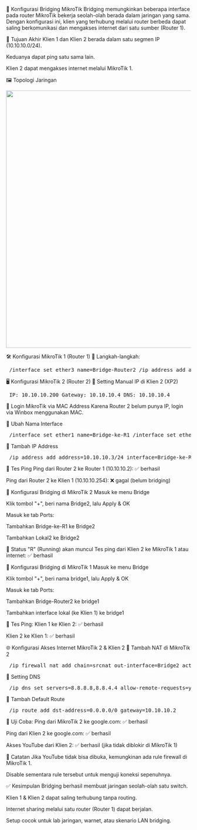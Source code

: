 🔗 Konfigurasi Bridging MikroTik
Bridging memungkinkan beberapa interface pada router MikroTik bekerja seolah-olah berada dalam jaringan yang sama. Dengan konfigurasi ini, klien yang terhubung melalui router berbeda dapat saling berkomunikasi dan mengakses internet dari satu sumber (Router 1).

🎯 Tujuan Akhir
Klien 1 dan Klien 2 berada dalam satu segmen IP (10.10.10.0/24).

Keduanya dapat ping satu sama lain.

Klien 2 dapat mengakses internet melalui MikroTik 1.

🖼️ Topologi Jaringan
<center><img src="https://drive.google.com/uc?export=view&id=1S6o_MD0Pv0Gh_D-Iv92KkOj277sDp3cI" width="700"></center>

🛠️ Konfigurasi MikroTik 1 (Router 1)
🔹 Langkah-langkah:
<pre> /interface set ether3 name=Bridge-Router2 /ip address add address=10.10.10.2/24 interface=Bridge-Router2 </pre>
🖥️ Konfigurasi MikroTik 2 (Router 2)
🔸 Setting Manual IP di Klien 2 (XP2)
<pre> IP: 10.10.10.200 Gateway: 10.10.10.4 DNS: 10.10.10.4 </pre>
🔹 Login MikroTik via MAC Address
Karena Router 2 belum punya IP, login via Winbox menggunakan MAC.

🔹 Ubah Nama Interface
<pre> /interface set ether1 name=Bridge-ke-R1 /interface set ether2 name=Lokal2 </pre>
🔹 Tambah IP Address
<pre> /ip address add address=10.10.10.3/24 interface=Bridge-ke-R1 /ip address add address=10.10.10.4/24 interface=Lokal2 </pre>
🔹 Tes Ping
Ping dari Router 2 ke Router 1 (10.10.10.2): ✅ berhasil

Ping dari Router 2 ke Klien 1 (10.10.10.254): ❌ gagal (belum bridging)

🔗 Konfigurasi Bridging di MikroTik 2
Masuk ke menu Bridge

Klik tombol "+", beri nama Bridge2, lalu Apply & OK

Masuk ke tab Ports:

Tambahkan Bridge-ke-R1 ke Bridge2

Tambahkan Lokal2 ke Bridge2

🔹 Status "R" (Running) akan muncul
Tes ping dari Klien 2 ke MikroTik 1 atau internet: ✅ berhasil

🔗 Konfigurasi Bridging di MikroTik 1
Masuk ke menu Bridge

Klik tombol "+", beri nama bridge1, lalu Apply & OK

Masuk ke tab Ports:

Tambahkan Bridge-Router2 ke bridge1

Tambahkan interface lokal (ke Klien 1) ke bridge1

🔹 Tes Ping:
Klien 1 ke Klien 2: ✅ berhasil

Klien 2 ke Klien 1: ✅ berhasil

🌐 Konfigurasi Akses Internet MikroTik 2 & Klien 2
🔹 Tambah NAT di MikroTik 2
<pre> /ip firewall nat add chain=srcnat out-interface=Bridge2 action=masquerade </pre>
🔹 Setting DNS
<pre> /ip dns set servers=8.8.8.8,8.8.4.4 allow-remote-requests=yes </pre>
🔹 Tambah Default Route
<pre> /ip route add dst-address=0.0.0.0/0 gateway=10.10.10.2 </pre>
🔹 Uji Coba:
Ping dari MikroTik 2 ke google.com: ✅ berhasil

Ping dari Klien 2 ke google.com: ✅ berhasil

Akses YouTube dari Klien 2: ✅ berhasil (jika tidak diblokir di MikroTik 1)

📌 Catatan
Jika YouTube tidak bisa dibuka, kemungkinan ada rule firewall di MikroTik 1.

Disable sementara rule tersebut untuk menguji koneksi sepenuhnya.

✅ Kesimpulan
Bridging berhasil membuat jaringan seolah-olah satu switch.

Klien 1 & Klien 2 dapat saling terhubung tanpa routing.

Internet sharing melalui satu router (Router 1) dapat berjalan.

Setup cocok untuk lab jaringan, warnet, atau skenario LAN bridging.
